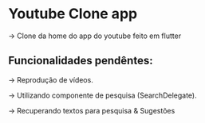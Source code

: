 # Youtube Clone app
-> Clone da home do app do youtube feito em flutter

## Funcionalidades pendêntes:

-> Reprodução de vídeos.

-> Utilizando componente de pesquisa (SearchDelegate).

-> Recuperando textos para pesquisa & Sugestões
